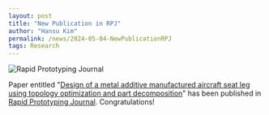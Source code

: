 ```yaml
---
layout: post
title: "New Publication in RPJ"
author: "Hansu Kim"
permalink: /news/2024-05-04-NewPublicationRPJ
tags: Research
---
```

![Rapid Prototyping Journal](https://github.com/kim-hansu/kim-hansu.github.io/assets/54526956/4d970103-17b4-4366-81f4-08e3155c8114)  
   
Paper entitled "[Design of a metal additive manufactured aircraft seat leg using topology optimization and part decomposition](https://doi.org/10.1108/RPJ-11-2023-0400)" has been published in [Rapid Prototyping Journal](https://www.emeraldgrouppublishing.com/journal/rpj). Congratulations!  
